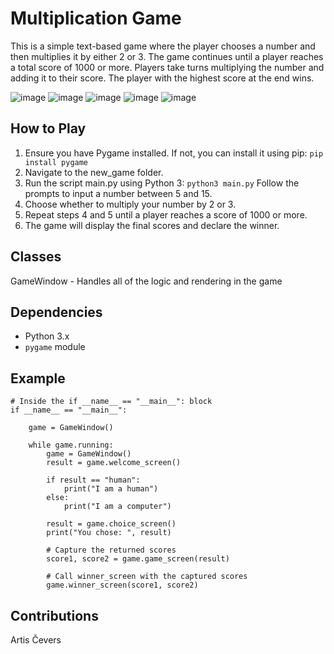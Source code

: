 # Multiplication Game

This is a simple text-based game where the player chooses a number and then multiplies it by either 2 or 3. The game continues until a player reaches a total score of 1000 or more. Players take turns multiplying the number and adding it to their score. The player with the highest score at the end wins.

![image](https://github.com/NomadBBY/RTU_Artificial_Intelligence_1_Game_Task/assets/89861525/797eb738-c0b1-47b3-94bb-3174583ff058)
![image](https://github.com/NomadBBY/RTU_Artificial_Intelligence_1_Game_Task/assets/89861525/f01f667f-c29f-4ec4-b588-d3b784e509d6)
![image](https://github.com/NomadBBY/RTU_Artificial_Intelligence_1_Game_Task/assets/89861525/530dd3ae-0288-415b-91fc-caf9efae8786)
![image](https://github.com/NomadBBY/RTU_Artificial_Intelligence_1_Game_Task/assets/89861525/766d60fb-dafa-4bc2-925d-da2cf661198e)
![image](https://github.com/NomadBBY/RTU_Artificial_Intelligence_1_Game_Task/assets/89861525/8b9fb6b8-0cb6-4606-b7f5-a1bae1cadf79)

## How to Play

1. Ensure you have Pygame installed. If not, you can install it using pip:
```pip install pygame```
2. Navigate to the new_game folder.
3. Run the script main.py using Python 3:
```python3 main.py```
Follow the prompts to input a number between 5 and 15.
4. Choose whether to multiply your number by 2 or 3.
5. Repeat steps 4 and 5 until a player reaches a score of 1000 or more.
6. The game will display the final scores and declare the winner.

## Classes

GameWindow - Handles all of the logic and rendering in the game

## Dependencies

- Python 3.x
- `pygame` module

## Example

```
# Inside the if __name__ == "__main__": block
if __name__ == "__main__":

    game = GameWindow()

    while game.running:
        game = GameWindow()
        result = game.welcome_screen()
        
        if result == "human":
            print("I am a human")
        else:
            print("I am a computer")

        result = game.choice_screen()
        print("You chose: ", result)

        # Capture the returned scores
        score1, score2 = game.game_screen(result)

        # Call winner_screen with the captured scores
        game.winner_screen(score1, score2)
```

## Contributions
Artis Čevers
